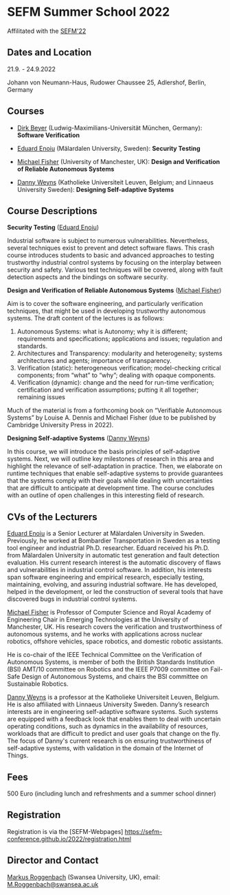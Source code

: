 # SEFM Summer School 2022

Affilitated with the [SEFM'22](https://sefm-conference.github.io/2022/)

## Dates and Location

21.9. - 24.9.2022

Johann von Neumann-Haus, Rudower Chaussee 25, Adlershof, Berlin, Germany

## Courses

- [Dirk Beyer](https://www.sosy-lab.org/people/beyer/) (Ludwig-Maximilians-Universität München, Germany): **Software Verification**

- [Eduard Enoiu](http://www.es.mdh.se/staff/349-Eduard_Paul_Enoiu) (Mälardalen University, Sweden): **Security Testing**

- [Michael Fisher](https://www.research.manchester.ac.uk/portal/michael.fisher.html) (University of Manchester, UK): **Design and Verification of Reliable Autonomous Systems**

- [Danny Weyns](https://people.cs.kuleuven.be/~danny.weyns/) (Katholieke Universiteit Leuven, Belgium; and Linnaeus University
Sweden): **Designing Self-adaptive Systems**

## Course Descriptions

**Security Testing** ([Eduard Enoiu](http://www.es.mdh.se/staff/349-Eduard_Paul_Enoiu))

Industrial software is subject to numerous vulnerabilities. Nevertheless, several techniques exist to prevent and detect software flaws. This crash course introduces students to basic and advanced approaches to testing trustworthy industrial control systems by focusing on the interplay between security and safety. Various test techniques will be covered, along with fault detection aspects and the bindings on software security.
 
**Design and Verification of Reliable Autonomous Systems** ([Michael Fisher](https://www.research.manchester.ac.uk/portal/michael.fisher.html))

Aim is to cover the software engineering, and particularly verification
techniques, that might be used in developing trustworthy autonomous
systems. The draft content of the lectures is as follows:

1. Autonomous Systems: what is Autonomy; why it is different; requirements 
   and specifications; applications and issues; regulation and standards.
2. Architectures and Transparency: modularity and heterogeneity; systems 
   architectures and agents; importance of transparency.
3. Verification (static): heterogeneous verification; model-checking 
   critical components; from “what” to “why”; dealing with opaque components.
4. Verification (dynamic): change and the need for run-time verification; 
   certification and verification assumptions; putting it all together; 
   remaining issues

Much of the material is from a forthcoming book on “Verifiable 
Autonomous Systems” by Louise A. Dennis and Michael Fisher
(due to be published by Cambridge University Press in 2022).

 **Designing Self-adaptive Systems** ([Danny Weyns](https://people.cs.kuleuven.be/~danny.weyns/))
 
In this course, we will introduce the basis principles of self-adaptive systems. Next, we will outline key milestones of research in this area and highlight the relevance of self-adaptation in practice. Then, we elaborate on runtime techniques that enable self-adaptive systems to provide guarantees that the systems comply with their goals while dealing with uncertainties that are difficult to anticipate at development time. The course concludes with an outline of open challenges in this interesting field of research. 

## CVs of the Lecturers 

[Eduard Enoiu](http://www.es.mdh.se/staff/349-Eduard_Paul_Enoiu) is a Senior Lecturer at Mälardalen University in Sweden. Previously, he worked at Bombardier Transportation in Sweden as a testing tool engineer and industrial Ph.D. researcher. Eduard received his Ph.D. from Mälardalen University in automatic test generation and fault detection evaluation. His current research interest is the automatic discovery of flaws and vulnerabilities in industrial control software. In addition, his interests span software engineering and empirical research, especially testing, maintaining, evolving, and assuring industrial software. He has developed, helped in the development, or led the construction of several tools that have discovered bugs in industrial control systems.

[Michael Fisher](https://web.cs.manchester.ac.uk/~michael) is Professor of Computer Science and Royal Academy
of Engineering Chair in Emerging Technologies at the University of
Manchester, UK. His 
research covers the verification and trustworthiness of autonomous 
systems, and he works with applications across nuclear robotics, 
offshore vehicles, space robotics, and domestic robotic assistants.

He is co-chair of the IEEE Technical Committee on the Verification 
of Autonomous Systems, is member of both the British Standards 
Institution (BSI) AMT/10 committee on Robotics and the IEEE P7009 
committee on Fail-Safe Design of Autonomous Systems, and chairs 
the BSI committee on Sustainable Robotics.   

[Danny Weyns](https://people.cs.kuleuven.be/~danny.weyns/) is a professor at the Katholieke Universiteit Leuven, Belgium. He is also affiliated with Linnaeus University Sweden. Danny’s research interests are in engineering self-adaptive software systems. Such systems are equipped with a feedback look that enables them to deal with uncertain operating conditions, such as dynamics in the availability of resources, workloads that are difficult to predict and user goals that change on the fly. The focus of Danny's current research is on ensuring trustworthiness of self-adaptive systems, with validation in the domain of the Internet of Things. 

## Fees

500 Euro (including lunch and refreshments and a summer school dinner)

## Registration

Registration is via the [SEFM-Webpages] https://sefm-conference.github.io/2022/registration.html

## Director and Contact

[Markus Roggenbach](https://www.swansea.ac.uk/staff/m.roggenbach/) (Swansea University, UK), email: M.Roggenbach@swansea.ac.uk
